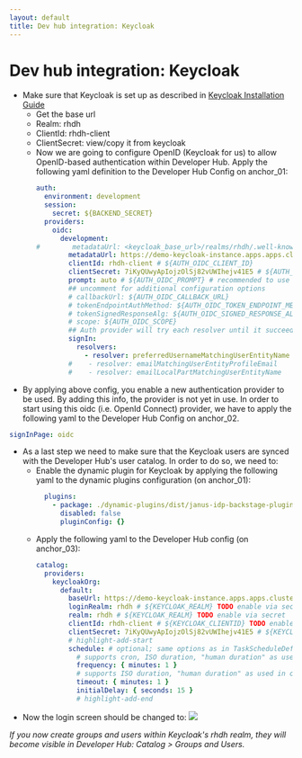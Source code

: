 ```yaml
---
layout: default
title: Dev hub integration: Keycloak
---
```


# Dev hub integration: Keycloak

* Make sure that Keycloak is set up as described in [Keycloak Installation Guide](https://maarten-vandeperre.github.io/developer-hub-documentation/keycloak/infra_setup_keycloak.html)
    * Get the base url
    * Realm: rhdh
    * ClientId: rhdh-client
    * ClientSecret: view/copy it from keycloak
  * Now we are going to configure OpenID (Keycloak for us) to allow OpenID-based authentication
    within Developer Hub. Apply the following yaml definition to the Developer Hub Config on anchor_01:
    ```yaml
    auth:
      environment: development
      session:
        secret: ${BACKEND_SECRET}
      providers:
        oidc:
          development:
    #        metadataUrl: <keycloak_base_url>/realms/rhdh/.well-known/openid-configuration # ${AUTH_OIDC_METADATA_URL}
            metadataUrl: https://demo-keycloak-instance.apps.apps.cluster-hj77f.hj77f.sandbox3049.opentlc.com/realms/rhdh/.well-known/openid-configuration # ${AUTH_OIDC_METADATA_URL}
            clientId: rhdh-client # ${AUTH_OIDC_CLIENT_ID}
            clientSecret: 7iKyQUwyApIojzOlSj82vUWIhejv41E5 # ${AUTH_OIDC_CLIENT_SECRET}
            prompt: auto # ${AUTH_OIDC_PROMPT} # recommended to use auto
            ## uncomment for additional configuration options
            # callbackUrl: ${AUTH_OIDC_CALLBACK_URL}
            # tokenEndpointAuthMethod: ${AUTH_OIDC_TOKEN_ENDPOINT_METHOD}
            # tokenSignedResponseAlg: ${AUTH_OIDC_SIGNED_RESPONSE_ALG}
            # scope: ${AUTH_OIDC_SCOPE}
            ## Auth provider will try each resolver until it succeeds. Uncomment the resolvers you want to use to override the default resolver: `emailLocalPartMatchingUserEntityName`
            signIn:
              resolvers:
                - resolver: preferredUsernameMatchingUserEntityName
            #    - resolver: emailMatchingUserEntityProfileEmail
            #    - resolver: emailLocalPartMatchingUserEntityName
    ```
* By applying above config, you enable a new authentication provider to be used. By adding this info, the provider is not yet in use.
  In order to start using this oidc (i.e. OpenId Connect) provider, we have to apply the following yaml to the Developer Hub Config on anchor_02.
```yaml
signInPage: oidc  
```
* As a last step we need to make sure that the Keycloak users are synced with the Developer Hub's user catalog. In order to do so,
  we need to:
  * Enable the dynamic plugin for Keycloak by applying the following yaml to the dynamic plugins configuration (on anchor_01):
    ```yaml
      plugins:
        - package: ./dynamic-plugins/dist/janus-idp-backstage-plugin-keycloak-backend-dynamic
          disabled: false
          pluginConfig: {}
    ```
  * Apply the following yaml to the Developer Hub config (on anchor_03):
    ```yaml
    catalog:
      providers:
        keycloakOrg:
          default:
            baseUrl: https://demo-keycloak-instance.apps.apps.cluster-hj77f.hj77f.sandbox3049.opentlc.com
            loginRealm: rhdh # ${KEYCLOAK_REALM} TODO enable via secret
            realm: rhdh # ${KEYCLOAK_REALM} TODO enable via secret
            clientId: rhdh-client # ${KEYCLOAK_CLIENTID} TODO enable via secret
            clientSecret: 7iKyQUwyApIojzOlSj82vUWIhejv41E5 # ${KEYCLOAK_CLIENTSECRET} TODO enable via secret
            # highlight-add-start
            schedule: # optional; same options as in TaskScheduleDefinition
              # supports cron, ISO duration, "human duration" as used in code
              frequency: { minutes: 1 }
              # supports ISO duration, "human duration" as used in code
              timeout: { minutes: 1 }
              initialDelay: { seconds: 15 }
              # highlight-add-end
    ```
* Now the login screen should be changed to:
  <img src="https://raw.githubusercontent.com/maarten-vandeperre/developer-hub-documentation/main/images/login_screen_2.png">

_If you now create groups and users within Keycloak's rhdh realm, they will
become visible in Developer Hub: Catalog > Groups and Users._